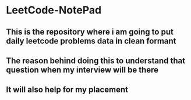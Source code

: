 # LeetCode-NotePad
 
## This is the repository where i am going to put daily leetcode problems data in clean formant
## The reason behind doing this to understand that question when my interview will be there
## It will also help for my placement

